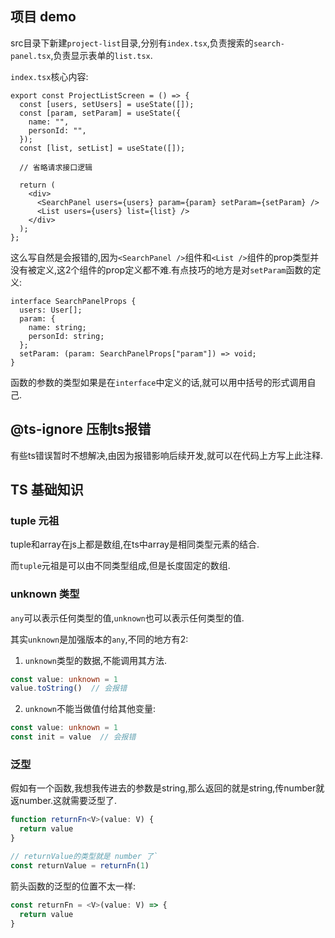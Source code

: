 ## 项目 demo

src目录下新建`project-list`目录,分别有`index.tsx`,负责搜索的`search-panel.tsx`,负责显示表单的`list.tsx`.

`index.tsx`核心内容:
```tsx
export const ProjectListScreen = () => {
  const [users, setUsers] = useState([]);
  const [param, setParam] = useState({
    name: "",
    personId: "",
  });
  const [list, setList] = useState([]);

  // 省略请求接口逻辑

  return (
    <div>
      <SearchPanel users={users} param={param} setParam={setParam} />
      <List users={users} list={list} />
    </div>
  );
};
```

这么写自然是会报错的,因为`<SearchPanel />`组件和`<List />`组件的prop类型并没有被定义,这2个组件的prop定义都不难.有点技巧的地方是对`setParam`函数的定义:

```tsx
interface SearchPanelProps {
  users: User[];
  param: {
    name: string;
    personId: string;
  };
  setParam: (param: SearchPanelProps["param"]) => void;
}
```
函数的参数的类型如果是在`interface`中定义的话,就可以用中括号的形式调用自己. 

## @ts-ignore 压制ts报错 

有些ts错误暂时不想解决,由因为报错影响后续开发,就可以在代码上方写上此注释.

## TS 基础知识

### tuple 元祖
tuple和array在js上都是数组,在ts中array是相同类型元素的结合.

而`tuple`元祖是可以由不同类型组成,但是长度固定的数组.

### unknown 类型
`any`可以表示任何类型的值,`unknown`也可以表示任何类型的值.

其实`unknown`是加强版本的`any`,不同的地方有2:
1. `unknown`类型的数据,不能调用其方法.
```ts
const value: unknown = 1
value.toString()  // 会报错
```
2. `unknown`不能当做值付给其他变量:
```ts
const value: unknown = 1
const init = value  // 会报错
```

### 泛型
假如有一个函数,我想我传进去的参数是string,那么返回的就是string,传number就返number.这就需要泛型了.
```ts
function returnFn<V>(value: V) {
  return value
}

// returnValue的类型就是 number 了`
const returnValue = returnFn(1)
```
箭头函数的泛型的位置不太一样:
```ts
const returnFn = <V>(value: V) => {
  return value
}
```